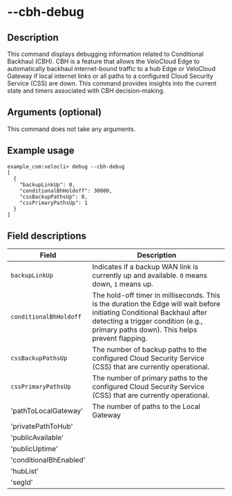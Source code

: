#	--cbh-debug

##	Description
This command displays debugging information related to Conditional Backhaul (CBH). CBH is a feature that allows the VeloCloud Edge to automatically backhaul internet-bound traffic to a hub Edge or VeloCloud Gateway if local internet links or all paths to a configured Cloud Security Service (CSS) are down. This command provides insights into the current state and timers associated with CBH decision-making.

##  Arguments (optional)
This command does not take any arguments.

##  Example usage
```
example_com:velocli> debug --cbh-debug
[
  {
    "backupLinkUp": 0,
    "conditionalBhHoldoff": 30000,
    "cssBackupPathsUp": 0,
    "cssPrimaryPathsUp": 1
  }
]
```

##  Field descriptions
| Field                  | Description                                                                                                |
|------------------------|------------------------------------------------------------------------------------------------------------|
| `backupLinkUp`         | Indicates if a backup WAN link is currently up and available. `0` means down, `1` means up.                |
| `conditionalBhHoldoff` | The hold-off timer in milliseconds. This is the duration the Edge will wait before initiating Conditional Backhaul after detecting a trigger condition (e.g., primary paths down). This helps prevent flapping. |
| `cssBackupPathsUp`     | The number of backup paths to the configured Cloud Security Service (CSS) that are currently operational.    |
| `cssPrimaryPathsUp`    | The number of primary paths to the configured Cloud Security Service (CSS) that are currently operational.   |
| 'pathToLocalGateway'   | The number of paths to the Local Gateway |
| 'privatePathToHub'     |  |
| 'publicAvailable'      |  |
| 'publicUptime'         |  |
| 'conditionalBhEnabled' |  |
| 'hubList'              |  |
| 'segId'                |  |
  
